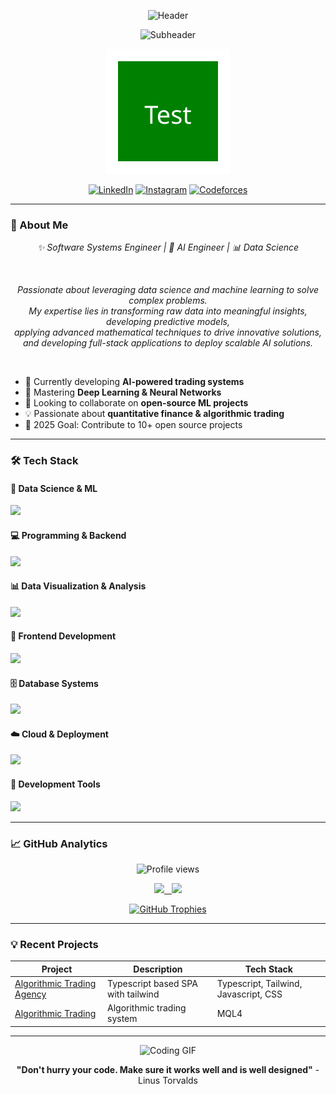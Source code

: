 <p align="center">
  <img src="./header.svg" alt="Header" width="700"/>
</p>
<p align="center">
  <img src="./subheader.svg" alt="Subheader" width="700"/>
</p>

<p align="center">
  <img src="./test.svg" alt="Test SVG" />
</p>

<div align="center">
  
  [![LinkedIn](https://img.shields.io/badge/LinkedIn-0A66C2?style=for-the-badge&logo=linkedin&logoColor=white)](https://www.linkedin.com/in/santiago-espinosa-giraldo/)
  [![Instagram](https://img.shields.io/badge/Instagram-E4405F?style=for-the-badge&logo=instagram&logoColor=white)](https://www.instagram.com/espinosacodes1/)
  [![Codeforces](https://img.shields.io/badge/Codeforces-1F8ACB?style=for-the-badge&logo=codeforces&logoColor=white)](https://codeforces.com/profile/taxevader007/)
  
</div>

---

### 🚀 About Me

<p align="center">
  <em>✨ Software Systems Engineer | 🤖 AI Engineer | 📊 Data Science</em>
</p>

<br>

<p align="center">
  <em>Passionate about leveraging data science and machine learning to solve complex problems.<br>
  My expertise lies in transforming raw data into meaningful insights, developing predictive models,<br> 
  applying advanced mathematical techniques to drive innovative solutions,<br>
  and developing full-stack applications to deploy scalable AI solutions.</em>
</p>

<br>

- 🔭 Currently developing **AI-powered trading systems**
- 🌱 Mastering **Deep Learning & Neural Networks**
- 👯 Looking to collaborate on **open-source ML projects**
- 💡 Passionate about **quantitative finance & algorithmic trading**
- 🎯 2025 Goal: Contribute to 10+ open source projects

---

### 🛠️ Tech Stack

#### 🔬 Data Science & ML
<p align="left">
  <a href="https://skillicons.dev">
    <img src="https://skillicons.dev/icons?i=python,r,tensorflow,pytorch,sklearn,numpy,pandas" />
  </a>
</p>

#### 💻 Programming & Backend
<p align="left">
  <a href="https://skillicons.dev">
    <img src="https://skillicons.dev/icons?i=java,cpp,python,nodejs,docker" />
  </a>
</p>

#### 📊 Data Visualization & Analysis
<p align="left">
  <a href="https://skillicons.dev">
    <img src="https://skillicons.dev/icons?i=r,python" />
  </a>
</p>

#### 🎨 Frontend Development
<p align="left">
  <a href="https://skillicons.dev">
    <img src="https://skillicons.dev/icons?i=html,css,javascript,react,typescript" />
  </a>
</p>

#### 🗄️ Database Systems
<p align="left">
  <a href="https://skillicons.dev">
    <img src="https://skillicons.dev/icons?i=mysql,postgresql" />
  </a>
</p>

#### ☁️ Cloud & Deployment
<p align="left">
  <a href="https://skillicons.dev">
    <img src="https://skillicons.dev/icons?i=aws,docker,kubernetes" />
  </a>
</p>

#### 🧰 Development Tools
<p align="left">
  <a href="https://skillicons.dev">
    <img src="https://skillicons.dev/icons?i=git,github,vscode,linux,vim,jupyter" />
  </a>
</p>

---

### 📈 GitHub Analytics

<p align="center"> 
  <img src="https://komarev.com/ghpvc/?username=espinosacodes&label=Profile%20Views&color=0e75b6&style=flat-square" alt="Profile views"/> 
</p>

<p align="center">
  <a href="https://github.com/espinosacodes">
    <img height="150em" src="https://github-readme-stats-eight-theta.vercel.app/api?username=espinosacodes&show_icons=true&theme=transparent&include_all_commits=true&count_private=true&hide_border=true"/>&nbsp;&nbsp;
    <img height="150em" src="https://github-readme-stats-eight-theta.vercel.app/api/top-langs/?username=espinosacodes&layout=compact&theme=transparent&hide_border=true"/>
  </a>
</p>

<p align="center">
  <a href="https://github.com/ryo-ma/github-profile-trophy">
    <img src="https://github-profile-trophy.vercel.app/?username=espinosacodes&theme=flat&row=1&column=7&margin-h=15&margin-w=5&no-bg=true" alt="GitHub Trophies" />
  </a>
</p>

---

### 💡 Recent Projects

| Project | Description | Tech Stack |
|---------|-------------|------------|
| [Algorithmic Trading Agency](https://github.com/espinosacodes/deltanexusweb) | Typescript based SPA with tailwind | Typescript, Tailwind, Javascript, CSS|
| [Algorithmic Trading](https://github.com/espinosacodes/mql4Scripts) | Algorithmic trading system | MQL4 |

<!--| [Neural Network Framework](https://github.com/) | Custom deep learning implementation | C++, CUDA, Python |-->

---


<div align="center">
  
  ![Coding GIF](https://media.tenor.com/74l5y1hUdtwAAAAi/pokemon.gif)
  
  **"Don't hurry your code. Make sure it works well and is well designed"** - Linus Torvalds 
  
</div>
